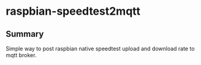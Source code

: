 # raspbian-speedtest2mqtt
## Summary
Simple way to post raspbian native speedtest upload and download rate to mqtt broker. 
